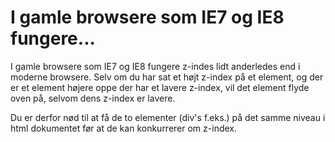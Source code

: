 # I gamle browsere som IE7 og IE8 fungere...
I gamle browsere som IE7 og IE8 fungere z-indes lidt anderledes end i moderne browsere. Selv om du har sat et højt z-index på et element, og der er et element højere oppe der har et lavere z-index, vil det element flyde oven på, selvom dens z-index er lavere.

Du er derfor nød til at få de to elementer (div's f.eks.) på det samme niveau i html dokumentet før at de kan konkurrerer om z-index.

<script src="https://gist.github.com/kevinsimper/5966487.js"></script>
